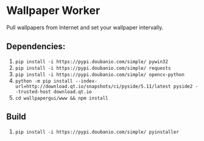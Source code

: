 # Wallpaper Worker

Pull wallpapers from Internet and set your wallpaper intervally.

## Dependencies:

1. `pip install -i https://pypi.doubanio.com/simple/ pywin32`
2. `pip install -i https://pypi.doubanio.com/simple/ requests`
3. `pip install -i https://pypi.doubanio.com/simple/ opencv-python`
4. `python -m pip install --index-url=http://download.qt.io/snapshots/ci/pyside/5.11/latest pyside2 --trusted-host download.qt.io`
5. `cd wallpapergui/www && npm install`

## Build
1. `pip install -i https://pypi.doubanio.com/simple/ pyinstaller`
